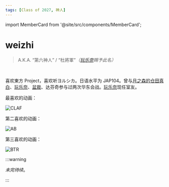```yaml
---
tags: [Class of 2027, 神人]
---
```


import MemberCard from '@site/src/components/MemberCard';

# weizhi

> A.K.A. “第六神人” / “杜將軍”_（[玩乐奈](0018-玩乐奈.md)赐予此名）_

<MemberCard
    name="Weizhi"
    subtitle="词条主角"
    avatar="https://i.pinimg.com/736x/ff/3d/e7/ff3de7f1452cd5b93dba8bac0ac378a5.jpg"
    link="https://bgm.tv/user/wdu"
/>

<br />

喜欢東方 Project，喜欢听ヨルシカ。日语水平为 JAP104。曾与[月之森的仓田真白](0027-月之森的仓田真白本人.md)、[玩乐奈](0018-玩乐奈.md)、[盆栽](9999-绿色盆栽.md)、达芬奇参与过两次华东会战。[玩乐奈](0018-玩乐奈.md)现任室友。

最喜欢的动画：

![CLAF](/img/anime/CLAF.png)

第二喜欢的动画：

![AB](/img/anime/AB.png)

第三喜欢的动画：

![BTR](/img/anime/BTR.png)

:::warning

_未完待续_。

:::
